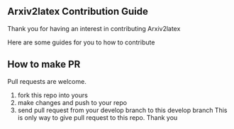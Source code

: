 ## Arxiv2latex Contribution Guide
Thank you for having an interest in contributing Arxiv2latex

Here are some guides for you to how to contribute

## How to make PR
Pull requests are welcome.
1. fork this repo into yours
2. make changes and push to your repo
3. send pull request from your develop branch to this develop branch
This is only way to give pull request to this repo. Thank you
